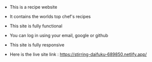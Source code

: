 * This is a recipe website

* It contains the worlds top chef's recipes

* This site is fully functional

* You can log in using your email, google or github

* This site is fully responsive

* Here is the live site link : https://stirring-daifuku-689850.netlify.app/
